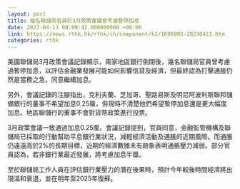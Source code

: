 ```yaml
---
layout: post
title: 幾名聯儲局官員於3月政策會議曾考慮暫停加息
date: 2023-04-13 08:09:42.000000000 +08:00
link: https://news.rthk.hk/rthk/ch/component/k2/1696003-20230413.htm
categories: rthk
---
```


美國聯儲局3月政策會議記錄顯示，兩家地區銀行倒閉後，幾名聯儲局官員曾考慮過暫停加息，以評估金融業發展可能如何影響信貸及經濟，但最終認為打擊通脹仍然是當務之急，同意繼續加息。

另外，會議記錄的注腳指出，克利夫蘭、芝加哥、聖路易斯及明尼阿波利斯聯邦儲備銀行的董事不希望加息0.25厘，但現時不清楚他們希望暫停加息還是更大幅度加息。地區聯儲行的重事不會對貨幣政策進行投票。

3月政策會議一致通過加息0.25厘。會議記錄提到，官員同意，金融監管機構及聯儲局已採取的行動幫助平息銀行業狀況，減輕經濟活動及通脹的近期風險。而通脹仍遠遠高於2%的長期目標，近期的經濟數據未有跡象表明通脹壓力減弱。部分官員認為，若非銀行業最近發展，將考慮加息半厘。

至於聯儲局工作人員在評估銀行業壓力的潛在後果時，預計今年較後時間經濟將出現溫和衰退，並在明年至2025年復蘇。
